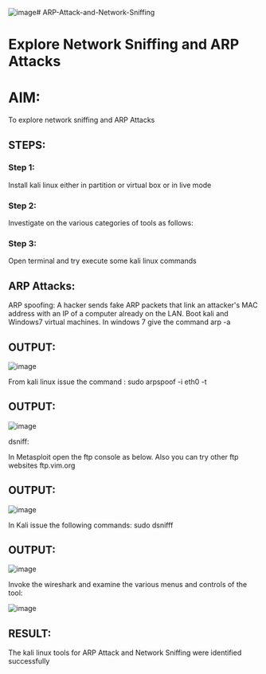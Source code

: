 ![image](https://github.com/user-attachments/assets/2999dacb-7866-4ffd-b2ff-71dee59ef949)# ARP-Attack-and-Network-Sniffing
# Explore Network Sniffing and ARP Attacks

# AIM:

To explore network sniffing and ARP Attacks

## STEPS:

### Step 1:

Install kali linux either in partition or virtual box or in live mode

### Step 2:

Investigate on the various categories of tools as follows:


### Step 3:
Open terminal and try execute some kali linux commands

## ARP Attacks:  
ARP spoofing: A hacker sends fake ARP packets that link an attacker's MAC address with an IP of a computer already on the LAN. 
Boot kali and Windows7 virtual machines.
In windows 7 give the command arp -a
## OUTPUT:
![image](https://github.com/user-attachments/assets/a9f5dc56-856a-4b54-89c9-627f9cf31d82)


From kali linux issue the command :
sudo arpspoof -i eth0 -t <target system> <gateway>
## OUTPUT:
![image](https://github.com/user-attachments/assets/baba372c-a591-45b3-be8d-6cf753bf1f31)



 dsniff:






In Metasploit open the ftp console as below. Also you can try other ftp websites ftp.vim.org
## OUTPUT:
![image](https://github.com/user-attachments/assets/48f41c0c-f6a6-465e-8179-44f5def35bd6)




In Kali issue the following commands:
sudo dsnifff
## OUTPUT:


![image](https://github.com/user-attachments/assets/fddb424e-d901-4dbc-b0ef-61055ab0e624)

Invoke the wireshark and examine the various menus  and controls of the tool:

![image](https://github.com/user-attachments/assets/cbcfd0ef-9861-4f1e-b527-c081067405fe)

## RESULT:
The kali linux tools for ARP Attack and Network Sniffing were identified successfully
